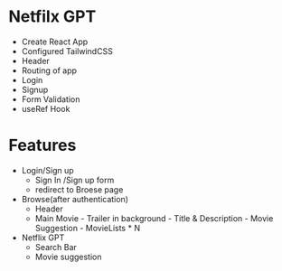 # Netfilx GPT
- Create React App
- Configured TailwindCSS
- Header
- Routing of app
- Login
- Signup
- Form Validation
- useRef Hook

# Features 
- Login/Sign up
    - Sign In /Sign up form
    - redirect to Broese page
- Browse(after authentication)
    - Header
    - Main Movie
            - Trailer in background
            - Title &  Description
            - Movie Suggestion
                    - MovieLists * N
- Netflix GPT
    - Search Bar
    - Movie suggestion
                           